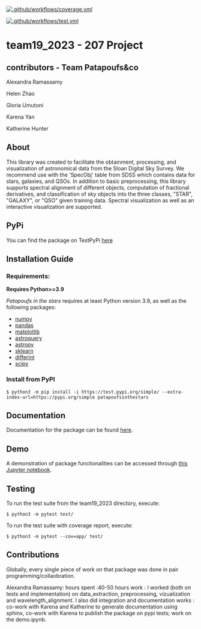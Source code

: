 [![.github/workflows/coverage.yml](https://code.harvard.edu/CS107/team19_2023/actions/workflows/coverage.yml/badge.svg)](https://code.harvard.edu/CS107/team19_2023/actions/workflows/coverage.yml)

[![.github/workflows/test.yml](https://code.harvard.edu/CS107/team19_2023/actions/workflows/test.yml/badge.svg)](https://code.harvard.edu/CS107/team19_2023/actions/workflows/test.yml)

# team19_2023 - 207 Project

## contributors - Team Patapoufs&co

Alexandra Ramassamy

Helen Zhao

Gloria Umutoni

Karena Yan

Katherine Hunter

## About

This library was created to facilitate the obtainment, processing, and
visualization of astronomical data from the Sloan Digital Sky Survey.  We recommend use with the 'SpecObj' table from SDSS which contains data for stars, galaxies, and QSOs. In addition to basic preprocessing,
this library supports spectral alignment of different objects, computation 
of fractional derivatives, and classification of sky objects into the three classes, "STAR", "GALAXY", or "QSO" given training data. 
Spectral visualization as well as an interactive visualization are 
supported. 

## PyPi

You can find the package on TestPyPi [here](https://test.pypi.org/project/patapoufsinthestars/)

## Installation Guide

### Requirements:

**Requires Python>=3.9**

*Patapoufs in the stars* requires at least Python version 3.9, as well as the following packages:
- [numpy](https://numpy.org/install/)
- [pandas](https://pandas.pydata.org/docs/getting_started/install.html)
- [matplotlib](https://matplotlib.org/stable/users/installing/index.html)
- [astroquery](https://astroquery.readthedocs.io/en/latest/)
- [astropy](https://docs.astropy.org/en/stable/install.html)
- [sklearn](https://scikit-learn.org/stable/install.html)
- [differint](https://pypi.org/project/differint/)
- [scipy](https://scipy.org/install/)

### Install from PyPI

`$ python3 -m pip install -i https://test.pypi.org/simple/ --extra-index-url=https://pypi.org/simple patapoufsinthestars`

## Documentation

Documentation for the package can be found [here](docs/_build/html/index.html).

## Demo

A demonstration of package functionalities can be accessed through [this Jupyter notebook](docs/demo.ipynb).

## Testing

To run the test suite from the team19_2023 directory, execute:

`$ python3 -m pytest test/` 

To run the test suite with coverage report, execute:

`$ python3 -m pytest --cov=app/ test/`

## Contributions

Globally, every single piece of work on that package was done in pair programming/collaobration.

Alexandra Ramassamy:
hours spent :40-50 hours
work : I worked (both on tests and implementation) on data_extraction, preprocessing, vizualization and wavelength_alignment. I also did integration and documentation works : co-work with Karena and Katherine to generate documentation using sphinx, co-work with Karena to publish the package on pypi tests; work on the demo.ipynb.